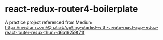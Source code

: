 # react-redux-router4-boilerplate
A practice project referenced from Medium
https://medium.com/@notrab/getting-started-with-create-react-app-redux-react-router-redux-thunk-d6a19259f71f

